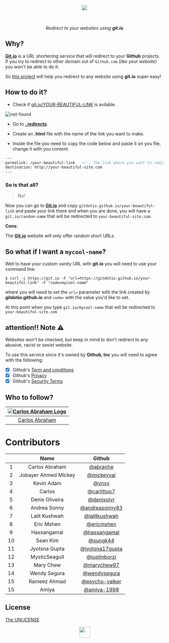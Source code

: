 <div align="center">
  <img src="https://cdn.abranhe.com/projects/gitdotio/logo.svg">
  <br>
  <br>
  <br>
  <p><i>Redirect to your websites using <b>git.io</b></i></p>
</div>

## Why?

[**Git.io**](https://git.io) is a URL shortening service that will redirect to your **Github** projects. If you try to redirect to other domain out of `Github.com` (*like your website*) you won't be able to do it.

So [this project](https://github.com/gitdotio/gitdotio.github.io) will help you redirect to any website using **git.io** super easy!

## How to do it?

- Check if [git.io/YOUR-BEAUTIFUL-LINK](https://git.io/your-beautiful-link) is avilable.

![not-found](https://cdn.abranhe.com/projects/gitdotio/screenshot.png)

-  Go to **[_redirects](_redirects)**.
-  Create an **.html** file  with the name of the link you want to make.

- Inside the file you need to copy the code below and paste it on you file, change it with you content.

``` html
---
permalink: /your-beautiful-link   <!-- The link where you want to redirect -->
destination: http://your-beautiful-site.com
---
```

### So is that all?

> No!

Now you can go to [**Git.io**](https://git.io) and copy `gitdotio.github.io/your-beautiful-link` and paste your link there and when you are done,  you will have a `git.io/random-name` that will be redirected to `your-beautiful-site.com`.

**Cons**:

The [**Git.io**](https://git.io) website will only offer random short URLs.

## So what if I want a `mycool-name`?

Well to have your custom vanity URL with **git.io** you will need to use your command line.

```console
$ curl -i https://git.io -F "url=https://gitdotio.github.io/your-beautiful-link" -F "code=mycool-name"
```

where you will need to set the `url=` parameter with the link created by **gitdotio.github.io** and `code=` with the value you'd like to set.

At this point when you type `git.io/mycool-name` that will be redirected to `your-beautiful-site.com`


## attention!! Note ⚠️

Websites won't be checked, but keep in mind to don't redirect to any abusive, racist or sexist website.

To use this service since it's owned by **Github, Inc** you will need to agree with the following:

- [x] Github's [Term and conditions](https://github.com/site/terms)
- [x] Github's [Privacy](https://github.com/site/privacy)
- [x] Github's [Security Terms](https://github.com/security)

## Who to follow?

|[![Carlos Abraham Logo](https://avatars3.githubusercontent.com/u/21347264?s=50)](https://github.com/abranhe)|
| :-: |
| [Carlos Abraham](https://github.com/abranhe) |


# Contributors

|      | Name                   | Github                                               |
| :--: | :---------------------:| :--------------------------------------------------: |
|   1  | Carlos Abraham         | [@abranhe](https://github.com/abranhe)               |
|   2  | Jobayer Ahmed Mickey   | [@mickeyvai](https://github.com/Jobayer-Ahmed)       |
|   3  | Kevin Adam             | [@vnxx](https://github.com/vnxx)                     |
|   4  | Carlos                 | [@carlittoo7](https://github.com/carlittoo7)         |
|   5  | Denis Oliveira         | [@denisolvr](https://github.com/denisolvr)           |
|   6  | Andrea Sonny           | [@andreasonny83](https://github.com/andreasonny83)   |
|   7  | Lalit Kushwah          | [@lalitkushwah](https://github.com/LalitKushwah)     |
|   8  | Eric Mshen             | [@ericmshen](https://github.com/ericmshen)           |
|   9  | Hassangamal            | [@hassangamal](https://github.com/hassangamal)       |
|  10  | Sean Kim               | [@sungk44](https://github.com/sungk44)               |
|  11  | Jyotsna Gupta          | [@jyotsna17gupta](https://github.com/jyotsna17gupta) |
|  12  | MysticSeagull          | [@justinborzi](https://github.com/justinborzi)       |
|  13  | Mary Chew              | [@marychew97](https://github.com/marychew97)         |
|  14  | Wendy Segura           | [@wendysegura](https://github.com/wendysegura)       |
|  15  | Rameez Ahmad           | [@psycho-valker](https://github.com/psycho-valker)   |
|  15  | Amiya                  | [@amiya-1998](https://github.com/amiya-1998)   |

## License

[The UNLICENSE](https://github.com/gitdotio/gitdotio.github.com/blob/master/license)


<div align="center">
  <img src="https://cdn.abranhe.com/projects/gitdotio/logo.svg" width="35px">
</div>
